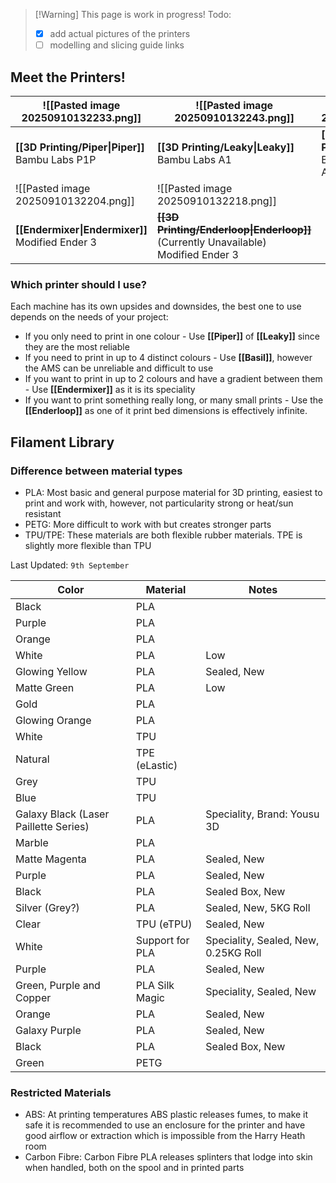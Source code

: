
> [!Warning] This page is work in progress!
> Todo:
> - [x] add actual pictures of the printers
> - [ ] modelling and slicing guide links
## Meet the Printers!

| ![[Pasted image 20250910132233.png]]               | ![[Pasted image 20250910132243.png]]                                                     | ![[Pasted image 20250910132325.png]]                       |
| -------------------------------------------------- | ---------------------------------------------------------------------------------------- | ---------------------------------------------------------- |
| **[[3D Printing/Piper\|Piper]]**<br>Bambu Labs P1P | **[[3D Printing/Leaky\|Leaky]]**<br>Bambu Labs A1                                        | **[[3D Printing/Basil\|Basil]]**<br>Bambu Labs A1 with AMS |
| ![[Pasted image 20250910132204.png]]               | ![[Pasted image 20250910132218.png]]                                                     |                                                            |
| **[[Endermixer\|Endermixer]]**<br>Modified Ender 3 | ~~**[[3D Printing/Enderloop\|Enderloop]]**~~ (Currently Unavailable)<br>Modified Ender 3 |                                                            |
### Which printer should I use?
Each machine has its own upsides and downsides, the best one to use depends on the needs of your project:
- If you only need to print in one colour - Use **[[Piper]]** of **[[Leaky]]** since they are the most reliable
- If you need to print in up to 4 distinct colours - Use **[[Basil]]**, however the AMS can be unreliable and difficult to use
- If you want to print in up to 2 colours and have a gradient between them - Use **[[Endermixer]]** as it is its speciality
- If you want to print something really long, or many small prints - Use the **[[Enderloop]]** as one of it print bed dimensions is effectively infinite.

## Filament Library
### Difference between material types
- PLA: Most basic and general purpose material for 3D printing, easiest to print and work with, however, not particularity strong or heat/sun resistant
- PETG: More difficult to work with but creates stronger parts 
- TPU/TPE: These materials are both flexible rubber materials. TPE is slightly more flexible than TPU

Last Updated: `9th September`

| Color                                 | Material        | Notes                                |
| ------------------------------------- | --------------- | ------------------------------------ |
| Black                                 | PLA             |                                      |
| Purple                                | PLA             |                                      |
| Orange                                | PLA             |                                      |
| White                                 | PLA             | Low                                  |
| Glowing Yellow                        | PLA             | Sealed, New                          |
| Matte Green                           | PLA             | Low                                  |
| Gold                                  | PLA             |                                      |
| Glowing Orange                        | PLA             |                                      |
| White                                 | TPU             |                                      |
| Natural                               | TPE (eLastic)   |                                      |
| Grey                                  | TPU             |                                      |
| Blue                                  | TPU             |                                      |
| Galaxy Black (Laser Paillette Series) | PLA             | Speciality, Brand: Yousu 3D          |
| Marble                                | PLA             |                                      |
| Matte Magenta                         | PLA             | Sealed, New                          |
| Purple                                | PLA             | Sealed, New                          |
| Black                                 | PLA             | Sealed Box, New                      |
| Silver (Grey?)                        | PLA             | Sealed, New, 5KG Roll                |
| Clear                                 | TPU (eTPU)      | Sealed, New                          |
| White                                 | Support for PLA | Speciality, Sealed, New, 0.25KG Roll |
| Purple                                | PLA             | Sealed, New                          |
| Green, Purple and Copper              | PLA Silk Magic  | Speciality, Sealed, New              |
| Orange                                | PLA             | Sealed, New                          |
| Galaxy Purple                         | PLA             | Sealed, New                          |
| Black                                 | PLA             | Sealed Box, New                      |
| Green                                 | PETG            |                                      |
### Restricted Materials
- ABS: At printing temperatures ABS plastic releases fumes, to make it safe it is recommended to use an enclosure for the printer and have good airflow or extraction which is impossible from the Harry Heath room
- Carbon Fibre: Carbon Fibre PLA releases splinters that lodge into skin when handled, both on the spool and in printed parts